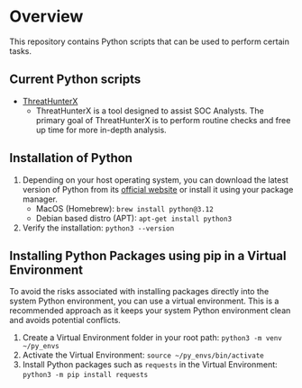 # Overview
This repository contains Python scripts that can be used to perform certain tasks.

## Current Python scripts
- [ThreatHunterX](https://github.com/vand3rlinden/Python/tree/main/ThreatHunterX)
  - ThreatHunterX is a tool designed to assist SOC Analysts. The primary goal of ThreatHunterX is to perform routine checks and free up time for more in-depth analysis.

## Installation of Python
1. Depending on your host operating system, you can download the latest version of Python from its [official website](https://www.python.org/downloads/) or install it using your package manager.
   - MacOS (Homebrew): `brew install python@3.12`
   - Debian based distro (APT): `apt-get install python3`
2. Verify the installation: `python3 --version`

## Installing Python Packages using pip in a Virtual Environment
To avoid the risks associated with installing packages directly into the system Python environment, you can use a virtual environment. This is a recommended approach as it keeps your system Python environment clean and avoids potential conflicts.

1. Create a Virtual Environment folder in your root path: `python3 -m venv ~/py_envs`
2. Activate the Virtual Environment: `source ~/py_envs/bin/activate`
3. Install Python packages such as `requests` in the Virtual Environment: `python3 -m pip install requests`
